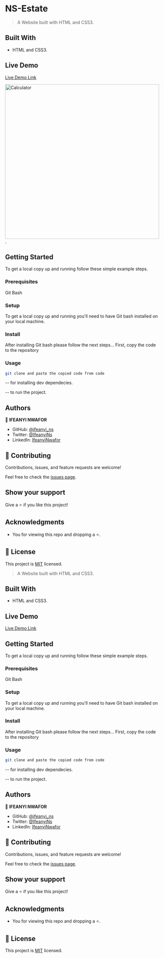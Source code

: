 # NS-Estate

> A Website built with HTML and CSS3.

## Built With

- HTML and CSS3.

## Live Demo

[Live Demo Link](https://ifeanyins.github.io/Calculator-JS/)

<img src = "./screenshot-img.png" alt="Calculator" width="500px"/>.

## Getting Started

To get a local copy up and running follow these simple example steps.

### Prerequisites

Git Bash

### Setup

To get a local copy up and running you'll need to have Git bash installed on your local machine.

### Install

After installing Git bash please follow the next steps...
First, copy the code to the repository

### Usage

```bash
git clone and paste the copied code from code
```

-- for installing dev dependecies.

-- to run the project.


## Authors

👤 **IFEANYI NWAFOR**

- GitHub: [@ifeanyi_ns](https://github.com/ifeanyi_ns)
- Twitter: [@IfeanyiNs](https://twitter.com/IfeanyiNs)
- LinkedIn: [IfeanyiNwafor](www.linkedin.com/in/ifeanyins)

## 🤝 Contributing

Contributions, issues, and feature requests are welcome!

Feel free to check the [issues page](../../issues/).

## Show your support

Give a ⭐️ if you like this project!

## Acknowledgments

- You for viewing this repo and dropping a ⭐️.


## 📝 License

This project is [MIT](./LICENSE) licensed.

> A Website built with HTML and CSS3.

## Built With

- HTML and CSS3.

## Live Demo

[Live Demo Link](https://ifeanyins.github.io/NS-Estate/)

## Getting Started

To get a local copy up and running follow these simple example steps.

### Prerequisites

Git Bash

### Setup

To get a local copy up and running you'll need to have Git bash installed on your local machine.

### Install

After installing Git bash please follow the next steps...
First, copy the code to the repository

### Usage

```bash
git clone and paste the copied code from code
```

-- for installing dev dependecies.

-- to run the project.


## Authors

👤 **IFEANYI NWAFOR**

- GitHub: [@ifeanyi_ns](https://github.com/ifeanyi_ns)
- Twitter: [@IfeanyiNs](https://twitter.com/IfeanyiNs)
- LinkedIn: [IfeanyiNwafor](www.linkedin.com/in/ifeanyins)

## 🤝 Contributing

Contributions, issues, and feature requests are welcome!

Feel free to check the [issues page](../../issues/).

## Show your support

Give a ⭐️ if you like this project!

## Acknowledgments

- You for viewing this repo and dropping a ⭐️.


## 📝 License

This project is [MIT](./LICENSE) licensed.

